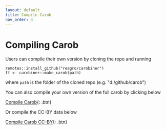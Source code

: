 ```yaml
---
layout: default
title: Compile Carob
nav_order: 4
---
```


# Compiling Carob

Users can compile their own version by cloning the repo and running
```
remotes::install_github("reagro/carobiner")
ff <- carobiner::make_carob(path)
```
where `path` is the folder of the cloned repo (e.g. "d:/github/carob")

You can also compile your own version of the full carob by clicking below

[Compile Carob](http://www.google.com){: .btn}

Or compile the CC-BY data below

[Compile Carob CC-BY](http://www.google.com){: .btn}

